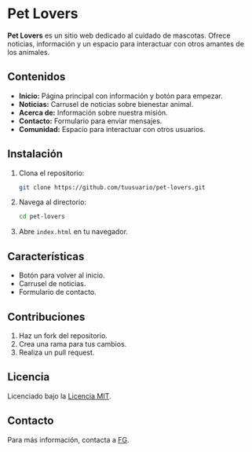 # Pet Lovers

**Pet Lovers** es un sitio web dedicado al cuidado de mascotas. Ofrece noticias, información y un espacio para interactuar con otros amantes de los animales.

## Contenidos

- **Inicio:** Página principal con información y botón para empezar.
- **Noticias:** Carrusel de noticias sobre bienestar animal.
- **Acerca de:** Información sobre nuestra misión.
- **Contacto:** Formulario para enviar mensajes.
- **Comunidad:** Espacio para interactuar con otros usuarios.

## Instalación

1. Clona el repositorio:

    ```bash
    git clone https://github.com/tuusuario/pet-lovers.git
    ```

2. Navega al directorio:

    ```bash
    cd pet-lovers
    ```

3. Abre `index.html` en tu navegador.

## Características

- Botón para volver al inicio.
- Carrusel de noticias.
- Formulario de contacto.

## Contribuciones

1. Haz un fork del repositorio.
2. Crea una rama para tus cambios.
3. Realiza un pull request.

## Licencia

Licenciado bajo la [Licencia MIT](LICENSE).

## Contacto

Para más información, contacta a [FG](mailto:ferandre1718.frg@gmail.com).

